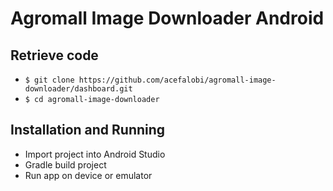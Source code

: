 # Agromall Image Downloader Android

## Retrieve code

* `$ git clone https://github.com/acefalobi/agromall-image-downloader/dashboard.git`
* `$ cd agromall-image-downloader`


## Installation and Running

* Import project into Android Studio
* Gradle build project
* Run app on device or emulator